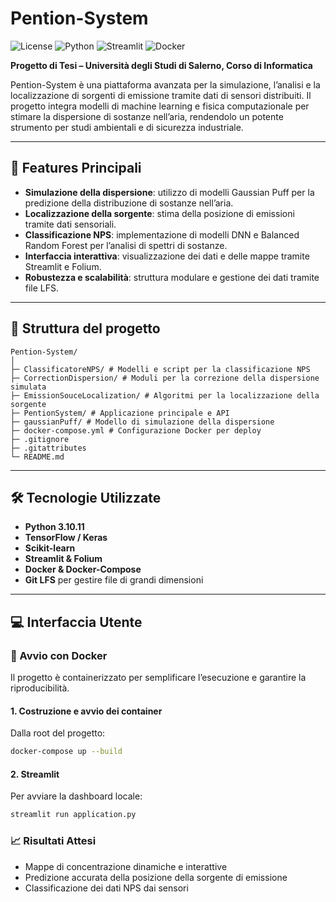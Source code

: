 # Pention-System 

![License](https://img.shields.io/badge/License-MIT-blue.svg)
![Python](https://img.shields.io/badge/Python-3.10+-brightgreen)
![Streamlit](https://img.shields.io/badge/Streamlit-1.25-orange)
![Docker](https://img.shields.io/badge/Docker-Enabled-blueviolet)

**Progetto di Tesi – Università degli Studi di Salerno, Corso di Informatica**

Pention-System è una piattaforma avanzata per la simulazione, l’analisi e la localizzazione di sorgenti di emissione tramite dati di sensori distribuiti. Il progetto integra modelli di machine learning e fisica computazionale per stimare la dispersione di sostanze nell’aria, rendendolo un potente strumento per studi ambientali e di sicurezza industriale.

---

## 🚀 Features Principali

- **Simulazione della dispersione**: utilizzo di modelli Gaussian Puff per la predizione della distribuzione di sostanze nell’aria.
- **Localizzazione della sorgente**: stima della posizione di emissioni tramite dati sensoriali.
- **Classificazione NPS**: implementazione di modelli DNN e Balanced Random Forest per l’analisi di spettri di sostanze.
- **Interfaccia interattiva**: visualizzazione dei dati e delle mappe tramite Streamlit e Folium.
- **Robustezza e scalabilità**: struttura modulare e gestione dei dati tramite file LFS.

---

## 📂 Struttura del progetto

```
Pention-System/
│
├─ ClassificatoreNPS/ # Modelli e script per la classificazione NPS
├─ CorrectionDispersion/ # Moduli per la correzione della dispersione simulata
├─ EmissionSouceLocalization/ # Algoritmi per la localizzazione della sorgente
├─ PentionSystem/ # Applicazione principale e API
├─ gaussianPuff/ # Modello di simulazione della dispersione
├─ docker-compose.yml # Configurazione Docker per deploy
├─ .gitignore
├─ .gitattributes
└─ README.md
```


---

## 🛠 Tecnologie Utilizzate

- **Python 3.10.11**
- **TensorFlow / Keras**
- **Scikit-learn**
- **Streamlit & Folium**
- **Docker & Docker-Compose**
- **Git LFS** per gestire file di grandi dimensioni

---

## 💻 Interfaccia Utente

### 🐳 Avvio con Docker

Il progetto è containerizzato per semplificare l’esecuzione e garantire la riproducibilità.

#### 1. Costruzione e avvio dei container
Dalla root del progetto:
```bash
docker-compose up --build
```

#### 2. Streamlit

Per avviare la dashboard locale:
```bash
streamlit run application.py
```

### 📈 Risultati Attesi

- Mappe di concentrazione dinamiche e interattive
- Predizione accurata della posizione della sorgente di emissione
- Classificazione dei dati NPS dai sensori